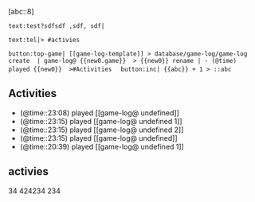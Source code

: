 [abc::8]

`text:test?sdfsdf ,sdf, sdf|`

`text:tel|> #activies`

`button:top-game| [[game-log-template]] > database/game-log/game-log create 
| game-log@ {{new0.game}}  > {{new0}} rename
| - (@time) played {{new0}}  >#Activities 
`
`button:inc| {{abc}} + 1 > ::abc`
## Activities
- (@time::23:08) played [[game-log@ undefined]]
- (@time::23:15) played [[game-log@ undefined 1]]
- (@time::23:15) played [[game-log@ undefined 2]]
- (@time::23:15) played [[game-log@ undefined]]
- (@time::20:39) played [[game-log@ undefined 1]]
## activies
34
424234
234
